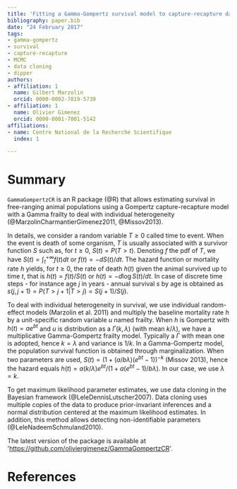 ```yaml
---
title: 'Fitting a Gamma-Gompertz survival model to capture-recapture data collected on free-ranging animal populations'
bibliography: paper.bib
date: "24 February 2017"
tags:
- gamma-gompertz
- survival
- capture-recapture
- MCMC
- data cloning
- dipper
authors:
- affiliation: 1
  name: Gilbert Marzolin
  orcid: 0000-0002-7819-5739
- affiliation: 1
  name: Olivier Gimenez
  orcid: 0000-0001-7001-5142
affiliations:
- name: Centre National de la Recherche Scientifique
  index: 1

---
```


# Summary
  
`GammaGompertzCR` is an R package (@R) that allows estimating survival in free-ranging animal populations using a Gompertz capture-recapture model with a Gamma frailty to deal with individual heterogeneity (@MarzolinCharmantierGimenez2011, @Missov2013). 

In details, we consider a random variable $T \geq 0$ called time to event. When the event is death of some organism, $T$ is usually associated with a survivor function $S$ such as, for $t\geq 0$, $S(t) = P(T>t)$. Denoting $f$ the pdf of $T$, we have $S(t)= \int_t^{+ \infty }{f(t)dt}$ or $f(t)=-dS(t)/dt$. The hazard function or mortality rate $h$ yields, for $t \geq 0$, the rate of death $h(t)$ given the animal survived up to time $t$, that is $h(t) = f(t)/S(t)$ or $h(t) = -d\log{S(t)}/dt$. In case of discrete time steps - for instance age $j$ in years - annual survival $s$ by age is obtained as $s(j,j+1) = P(T > j+1|T>j) = S(j+1)/S(j)$. 

To deal with individual heterogeneity in survival, we use individual random-effect models (Marzolin et al. 2011) and multiply the baseline mortality rate $h$ by a unit-specific random variable $u$ named frailty. When $h$ is Gompertz with $h(t) = a e^{b t}$ and $u$ is distribution as a $\Gamma(k,\lambda)$ (with mean $k/\lambda$), we have a multiplicative Gamma-Gompertz frailty model. Typically a $\Gamma$ with mean one is adopted, hence $k = \lambda$ and variance is $1/k$. In a Gamma-Gompertz model, the population survival function is obtained through marginalization. When two parameters are used, $S(t)= (1+(a/b\lambda)(e^{bt}-1))^{-k}$ (Missov 2013), hence the hazard equals $h(t)=a(k/\lambda)e^{bt}/(1+a(e^{bt}-1)/b\lambda)$. In our case, we use $\lambda = k$.

To get maximum likelihood parameter estimates, we use data cloning in the Bayesian framework (@LeleDennisLutscher2007). Data cloning uses multiple copies of the data to produce prior-invariant inferences and a normal distribution centered at the maximum likelihood estimates. In addition, this method allows detecting non-identifiable parameters (@LeleNadeemSchmuland2010). 

The latest version of the package is available at 'https://github.com/oliviergimenez/GammaGompertzCR'.

# References

